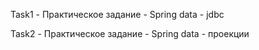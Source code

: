 Task1 - Практическое задание - Spring data - jdbc

Task2 - Практическое задание - Spring data - проекции
